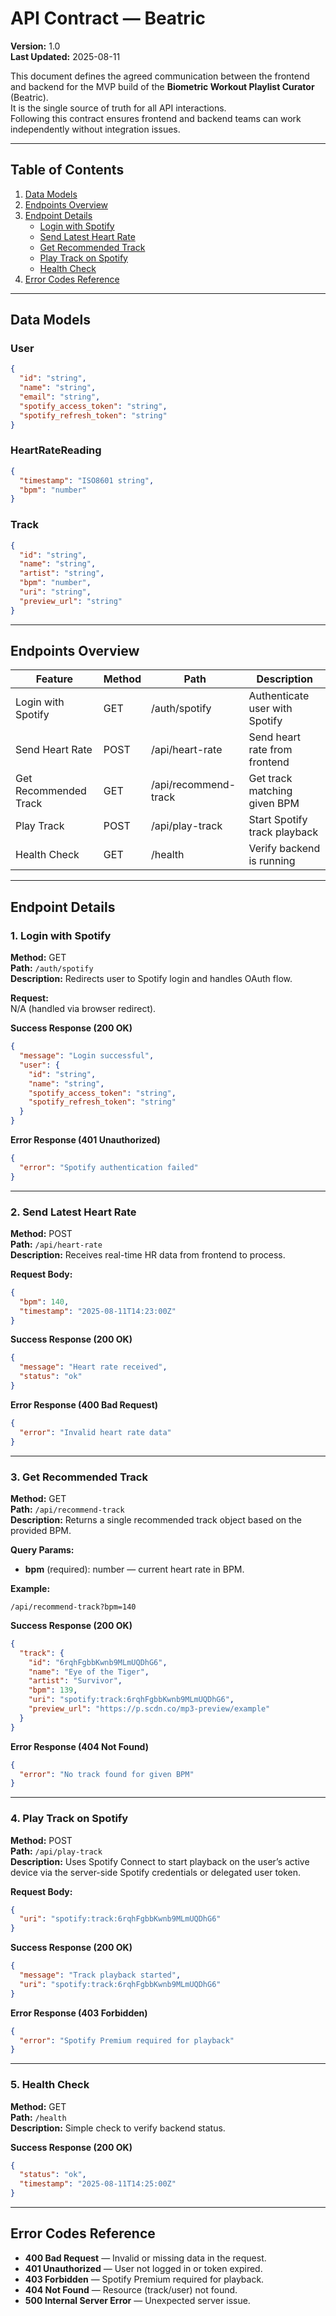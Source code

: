 # API Contract — Beatric

**Version:** 1.0\
**Last Updated:** 2025-08-11

This document defines the agreed communication between the frontend and backend for the MVP build of the **Biometric Workout Playlist Curator** (Beatric).\
It is the single source of truth for all API interactions.\
Following this contract ensures frontend and backend teams can work independently without integration issues.

---

## Table of Contents

1. [Data Models](#data-models)
2. [Endpoints Overview](#endpoints-overview)
3. [Endpoint Details](#endpoint-details)
   - [Login with Spotify](#1-login-with-spotify)
   - [Send Latest Heart Rate](#2-send-latest-heart-rate)
   - [Get Recommended Track](#3-get-recommended-track)
   - [Play Track on Spotify](#4-play-track-on-spotify)
   - [Health Check](#5-health-check)
4. [Error Codes Reference](#error-codes-reference)

---

## Data Models

### User

```json
{
  "id": "string",
  "name": "string",
  "email": "string",
  "spotify_access_token": "string",
  "spotify_refresh_token": "string"
}
```

### HeartRateReading

```json
{
  "timestamp": "ISO8601 string",
  "bpm": "number"
}
```

### Track

```json
{
  "id": "string",
  "name": "string",
  "artist": "string",
  "bpm": "number",
  "uri": "string",
  "preview_url": "string"
}
```

---

## Endpoints Overview

| Feature               | Method | Path                 | Description                    |
| --------------------- | ------ | -------------------- | ------------------------------ |
| Login with Spotify    | GET    | /auth/spotify        | Authenticate user with Spotify |
| Send Heart Rate       | POST   | /api/heart-rate      | Send heart rate from frontend  |
| Get Recommended Track | GET    | /api/recommend-track | Get track matching given BPM   |
| Play Track            | POST   | /api/play-track      | Start Spotify track playback   |
| Health Check          | GET    | /health              | Verify backend is running      |

---

## Endpoint Details

### 1. Login with Spotify

**Method:** GET\
**Path:** `/auth/spotify`\
**Description:** Redirects user to Spotify login and handles OAuth flow.

**Request:**\
N/A (handled via browser redirect).

**Success Response (200 OK)**

```json
{
  "message": "Login successful",
  "user": {
    "id": "string",
    "name": "string",
    "spotify_access_token": "string",
    "spotify_refresh_token": "string"
  }
}
```

**Error Response (401 Unauthorized)**

```json
{
  "error": "Spotify authentication failed"
}
```

---

### 2. Send Latest Heart Rate

**Method:** POST\
**Path:** `/api/heart-rate`\
**Description:** Receives real-time HR data from frontend to process.

**Request Body:**

```json
{
  "bpm": 140,
  "timestamp": "2025-08-11T14:23:00Z"
}
```

**Success Response (200 OK)**

```json
{
  "message": "Heart rate received",
  "status": "ok"
}
```

**Error Response (400 Bad Request)**

```json
{
  "error": "Invalid heart rate data"
}
```

---

### 3. Get Recommended Track

**Method:** GET\
**Path:** `/api/recommend-track`\
**Description:** Returns a single recommended track object based on the provided BPM.

**Query Params:**

- **bpm** (required): number — current heart rate in BPM.

**Example:**

```
/api/recommend-track?bpm=140
```

**Success Response (200 OK)**

```json
{
  "track": {
    "id": "6rqhFgbbKwnb9MLmUQDhG6",
    "name": "Eye of the Tiger",
    "artist": "Survivor",
    "bpm": 139,
    "uri": "spotify:track:6rqhFgbbKwnb9MLmUQDhG6",
    "preview_url": "https://p.scdn.co/mp3-preview/example"
  }
}
```

**Error Response (404 Not Found)**

```json
{
  "error": "No track found for given BPM"
}
```

---

### 4. Play Track on Spotify

**Method:** POST\
**Path:** `/api/play-track`\
**Description:** Uses Spotify Connect to start playback on the user’s active device via the server-side Spotify credentials or delegated user token.

**Request Body:**

```json
{
  "uri": "spotify:track:6rqhFgbbKwnb9MLmUQDhG6"
}
```

**Success Response (200 OK)**

```json
{
  "message": "Track playback started",
  "uri": "spotify:track:6rqhFgbbKwnb9MLmUQDhG6"
}
```

**Error Response (403 Forbidden)**

```json
{
  "error": "Spotify Premium required for playback"
}
```

---

### 5. Health Check

**Method:** GET\
**Path:** `/health`\
**Description:** Simple check to verify backend status.

**Success Response (200 OK)**

```json
{
  "status": "ok",
  "timestamp": "2025-08-11T14:25:00Z"
}
```

---

## Error Codes Reference

- **400 Bad Request** — Invalid or missing data in the request.
- **401 Unauthorized** — User not logged in or token expired.
- **403 Forbidden** — Spotify Premium required for playback.
- **404 Not Found** — Resource (track/user) not found.
- **500 Internal Server Error** — Unexpected server issue.

